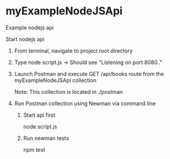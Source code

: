 # myExampleNodeJSApi
Example nodejs api

Start nodejs api

1. From terminal, navigate to project root directory 
2. Type node script.js -> Should see "Listening on port 8080.."
3. Launch Postman and execute GET /api/books route from the myExampleNodeJSApi collection

    Note: This collection is located in ./postman


4. Run Postman collection using Newman via command line

    1. Start api first 

        node script.js

    2. Run newman tests

        npm test    

    




